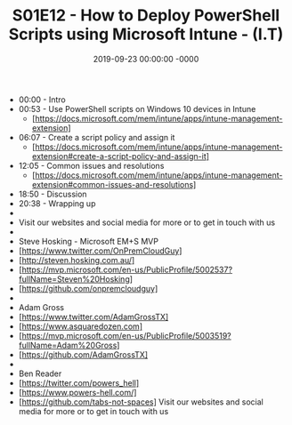 ﻿---
layout: post
title: "S01E12 - How to Deploy PowerShell Scripts using Microsoft Intune - (I.T)"
date: 2019-09-23 00:00:00 -0000
categories:
---

 * 00:00 - Intro
 * 00:53 - Use PowerShell scripts on Windows 10 devices in Intune
   - [https://docs.microsoft.com/mem/intune/apps/intune-management-extension]
 * 06:07 - Create a script policy and assign it
   - [https://docs.microsoft.com/mem/intune/apps/intune-management-extension#create-a-script-policy-and-assign-it]
 * 12:05 - Common issues and resolutions
   -  [https://docs.microsoft.com/mem/intune/apps/intune-management-extension#common-issues-and-resolutions]
 * 18:50 - Discussion
 * 20:38 - Wrapping up
 * 
 * Visit our websites and social media for more or to get in touch with us
 * 
 * Steve Hosking - Microsoft EM+S MVP
 * [https://www.twitter.com/OnPremCloudGuy]
 * [http://steven.hosking.com.au/]
 * [https://mvp.microsoft.com/en-us/PublicProfile/5002537?fullName=Steven%20Hosking]
 * [https://github.com/onpremcloudguy]
 * 
 * Adam Gross
 * [https://www.twitter.com/AdamGrossTX]
 * [https://www.asquaredozen.com]
 * [https://mvp.microsoft.com/en-us/PublicProfile/5003519?fullName=Adam%20Gross]
 * [https://github.com/AdamGrossTX]
 * 
 * Ben Reader
 * [https://twitter.com/powers_hell]
 * [https://www.powers-hell.com/]
 * [https://github.com/tabs-not-spaces] Visit our websites and social media for more or to get in touch with us

